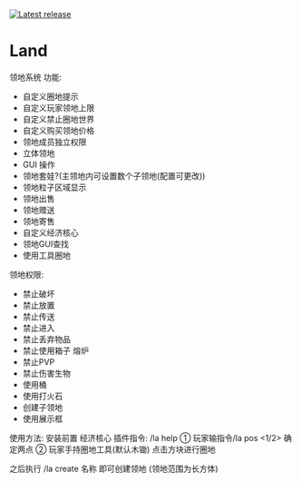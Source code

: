 <a href="https://github.com/SmallasWater/Land/releases/latest" alt="Latest release">
    <img src="https://img.shields.io/github/v/release/SmallasWater/Land?include_prereleases" alt="Latest release">
</a>

# Land
领地系统
功能:
  - 自定义圈地提示
  - 自定义玩家领地上限
  - 自定义禁止圈地世界
  - 自定义购买领地价格
  - 领地成员独立权限
  - 立体领地
  - GUI 操作
  - 领地套娃?(主领地内可设置数个子领地(配置可更改))
  - 领地粒子区域显示
  - 领地出售
  - 领地赠送
  - 领地寄售
  - 自定义经济核心
  - 领地GUI查找
  - 使用工具圈地

领地权限:
   - 禁止破坏
   - 禁止放置 
   - 禁止传送
   - 禁止进入
   - 禁止丢弃物品
   - 禁止使用箱子 熔炉 
   - 禁止PVP
   - 禁止伤害生物
   - 使用桶
   - 使用打火石
   - 创建子领地
   - 使用展示框


使用方法:
  安装前置 经济核心
  插件指令: /la help
    ① 玩家输指令/la pos <1/2> 确定两点
    ② 玩家手持圈地工具(默认木锄) 点击方块进行圈地

之后执行 /la create 名称 即可创建领地 (领地范围为长方体)
